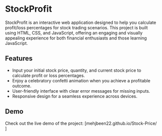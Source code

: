 # StockProfit
StockProfit is an interactive web application designed to help you calculate profit/loss percentages for stock trading scenarios. This project is built using HTML, CSS, and JavaScript, offering an engaging and visually appealing experience for both financial enthusiasts and those learning JavaScript.

## Features

- Input your initial stock price, quantity, and current stock price to calculate profit or loss percentages.
- Enjoy a celebratory confetti animation when you achieve a profitable outcome.
- User-friendly interface with clear error messages for missing inputs.
- Responsive design for a seamless experience across devices.

## Demo

Check out the live demo of the project:   [mehjbeen22.github.io/Stock-Price/ ]



